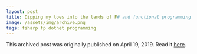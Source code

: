 ```yaml
---
layout: post
title: Dipping my toes into the lands of F# and functional programming
image: /assets/img/archive.png
tags: fsharp fp dotnet programming
---
```

This archived post was originally published on April 19, 2019. Read it [here](/alex.ciobanu.org/indexc2fc.html).
